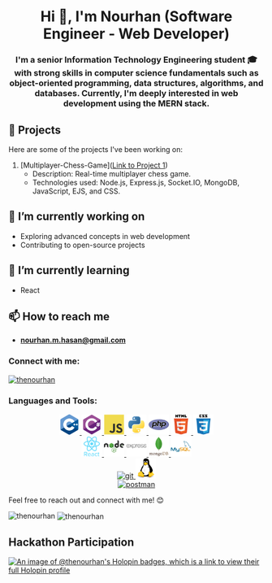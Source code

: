 <h1 align="center">Hi 👋, I'm Nourhan (Software Engineer - Web Developer) </h1>
<h3 align="center">I'm a senior Information Technology Engineering student 🎓 with strong skills in computer science fundamentals such as object-oriented programming, data structures, algorithms, and databases. Currently, I'm deeply interested in web development using the MERN stack.</h3>

## 💼 Projects

Here are some of the projects I've been working on:

1. [Multiplayer-Chess-Game]([Link to Project 1](https://github.com/TheNourhan/Multiplayer-Chess-Game))
   - Description: Real-time multiplayer chess game.
   - Technologies used: Node.js, Express.js, Socket.IO, MongoDB, JavaScript, EJS, and CSS.

## 🌱 I’m currently working on

- Exploring advanced concepts in web development
- Contributing to open-source projects

## 🌱 I’m currently learning
- React

## 📫 How to reach me
- **nourhan.m.hasan@gmail.com**

<h3 align="left">Connect with me:</h3>
<p align="left">
<a href="https://www.leetcode.com/thenourhan" target="blank">
  <img align="center" src="https://raw.githubusercontent.com/rahuldkjain/github-profile-readme-generator/master/src/images/icons/Social/leet-code.svg" alt="thenourhan" height="30" width="40" />
</a>
</p>

<h3 align="left">Languages and Tools:</h3>
<p align="center"> 
  <a href="https://www.w3schools.com/cpp/" target="_blank" rel="noreferrer"> 
    <img src="https://raw.githubusercontent.com/devicons/devicon/master/icons/cplusplus/cplusplus-original.svg" alt="cplusplus" width="40" height="40"/>
  </a>
  <a href="https://www.w3schools.com/cs/" target="_blank" rel="noreferrer"> 
    <img src="https://raw.githubusercontent.com/devicons/devicon/master/icons/csharp/csharp-original.svg" alt="csharp" width="40" height="40"/> 
  </a>
  <a href="https://developer.mozilla.org/en-US/docs/Web/JavaScript" target="_blank" rel="noreferrer"> 
    <img src="https://raw.githubusercontent.com/devicons/devicon/master/icons/javascript/javascript-original.svg" alt="javascript" width="40" height="40"/>
  </a> 
  <a href="https://www.python.org" target="_blank" rel="noreferrer"> 
    <img src="https://raw.githubusercontent.com/devicons/devicon/master/icons/python/python-original.svg" alt="python" width="40" height="40"/>
  </a> 
  <a href="https://www.php.net" target="_blank" rel="noreferrer"> 
    <img src="https://raw.githubusercontent.com/devicons/devicon/master/icons/php/php-original.svg" alt="php" width="40" height="40"/> 
  </a>  
<a href="https://www.w3.org/html/" target="_blank" rel="noreferrer">
    <img src="https://raw.githubusercontent.com/devicons/devicon/master/icons/html5/html5-original-wordmark.svg" alt="html5" width="40" height="40"/> 
  </a> 
<a href="https://www.w3schools.com/css/" target="_blank" rel="noreferrer"> 
    <img src="https://raw.githubusercontent.com/devicons/devicon/master/icons/css3/css3-original-wordmark.svg" alt="css3" width="40" height="40"/>
  </a> 
  
<br>


<a href="https://reactjs.org/" target="_blank" rel="noreferrer">
    <img src="https://raw.githubusercontent.com/devicons/devicon/master/icons/react/react-original-wordmark.svg" alt="react" width="40" height="40"/>
  </a> 
  <a href="https://nodejs.org" target="_blank" rel="noreferrer">
    <img src="https://raw.githubusercontent.com/devicons/devicon/master/icons/nodejs/nodejs-original-wordmark.svg" alt="nodejs" width="40" height="40"/> 
  </a>
  <a href="https://expressjs.com" target="_blank" rel="noreferrer"> 
    <img src="https://raw.githubusercontent.com/devicons/devicon/master/icons/express/express-original-wordmark.svg" alt="express" width="40" height="40"/> 
  </a> 
  <a href="https://www.mongodb.com/" target="_blank" rel="noreferrer">
    <img src="https://raw.githubusercontent.com/devicons/devicon/master/icons/mongodb/mongodb-original-wordmark.svg" alt="mongodb" width="40" height="40"/> 
  </a>
  <a href="https://www.mysql.com/" target="_blank" rel="noreferrer"> 
    <img src="https://raw.githubusercontent.com/devicons/devicon/master/icons/mysql/mysql-original-wordmark.svg" alt="mysql" width="40" height="40"/>
  </a>

  <br>
  <a href="https://git-scm.com/" target="_blank" rel="noreferrer"> 
    <img src="https://www.vectorlogo.zone/logos/git-scm/git-scm-icon.svg" alt="git" width="40" height="40"/> 
  </a>
  <a href="https://www.linux.org/" target="_blank" rel="noreferrer"> 
    <img src="https://raw.githubusercontent.com/devicons/devicon/master/icons/linux/linux-original.svg" alt="linux" width="40" height="40"/>
  </a> 
  
  <br>
  <a href="https://postman.com" target="_blank" rel="noreferrer">
    <img src="https://www.vectorlogo.zone/logos/getpostman/getpostman-icon.svg" alt="postman" width="40" height="40"/> 
  </a>
<br>

  Feel free to reach out and connect with me! 😊
  
  
</p>

<!------------------------------------ Cards--------------->
<p><img align="left" src="https://github-readme-stats.vercel.app/api/top-langs?username=thenourhan&show_icons=true&locale=en&layout=compact" alt="thenourhan" /></p>
<p>&nbsp;<img align="center" src="https://github-readme-stats.vercel.app/api?username=thenourhan&show_icons=true&locale=en" alt="thenourhan" /></p>


## Hackathon Participation
[![An image of @thenourhan's Holopin badges, which is a link to view their full Holopin profile](https://holopin.me/thenourhan)](https://holopin.io/@thenourhan)

